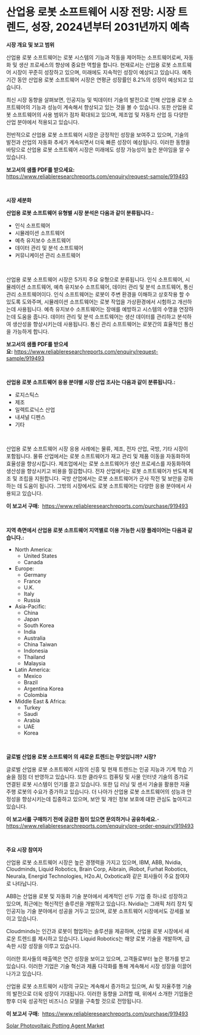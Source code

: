 <p><h1>산업용 로봇 소프트웨어 시장 전망: 시장 트렌드, 성장, 2024년부터 2031년까지 예측</h1></p><p><strong>시장 개요 및 보고 범위</strong></p>
<p><p>산업용 로봇 소프트웨어는 로봇 시스템의 기능과 작동을 제어하는 소프트웨어로써, 자동화 및 생산 프로세스의 향상에 중요한 역할을 합니다. 현재로서는 산업용 로봇 소프트웨어 시장이 꾸준히 성장하고 있으며, 미래에도 지속적인 성장이 예상되고 있습니다. 예측 기간 동안 산업용 로봇 소프트웨어 시장은 연평균 성장률인 8.2%의 성장이 예상되고 있습니다.</p><p>최신 시장 동향을 살펴보면, 인공지능 및 빅데이터 기술의 발전으로 인해 산업용 로봇 소프트웨어의 기능과 성능이 계속해서 향상되고 있는 것을 볼 수 있습니다. 또한 산업용 로봇 소프트웨어의 사용 범위가 점차 확대되고 있으며, 제조업 및 자동차 산업 등 다양한 산업 분야에서 적용되고 있습니다.</p><p>전반적으로 산업용 로봇 소프트웨어 시장은 긍정적인 성장을 보여주고 있으며, 기술의 발전과 산업의 자동화 추세가 계속되면서 더욱 빠른 성장이 예상됩니다. 이러한 동향을 바탕으로 산업용 로봇 소프트웨어 시장은 미래에도 성장 가능성이 높은 분야임을 알 수 있습니다.</p></p>
<p><strong>보고서의 샘플 PDF를 받으세요:</strong> <a href="https://www.reliableresearchreports.com/enquiry/request-sample/919493">https://www.reliableresearchreports.com/enquiry/request-sample/919493</a></p>
<p>&nbsp;</p>
<p><strong>시장 세분화</strong></p>
<p><strong>산업용 로봇 소프트웨어 유형별 시장 분석은 다음과 같이 분류됩니다.:</strong></p>
<p><ul><li>인식 소프트웨어</li><li>시뮬레이션 소프트웨어</li><li>예측 유지보수 소프트웨어</li><li>데이터 관리 및 분석 소프트웨어</li><li>커뮤니케이션 관리 소프트웨어</li></ul></p>
<p>&nbsp;</p>
<p><p>산업용 로봇 소프트웨어 시장은 5가지 주요 유형으로 분류됩니다. 인식 소프트웨어, 시뮬레이션 소프트웨어, 예측 유지보수 소프트웨어, 데이터 관리 및 분석 소프트웨어, 통신 관리 소프트웨어이다. 인식 소프트웨어는 로봇이 주변 환경을 이해하고 상호작용 할 수 있도록 도와주며, 시뮬레이션 소프트웨어는 로봇 작업을 가상환경에서 시험하고 개선하는데 사용됩니다. 예측 유지보수 소프트웨어는 장애를 예방하고 시스템의 수명을 연장하는데 도움을 줍니다. 데이터 관리 및 분석 소프트웨어는 생산 데이터를 관리하고 분석하여 생산성을 향상시키는데 사용됩니다. 통신 관리 소프트웨어는 로봇간의 효율적인 통신을 가능하게 합니다.</p></p>
<p><strong>보고서의 샘플 PDF를 받으세요:</strong>&nbsp;<a href="https://www.reliableresearchreports.com/enquiry/request-sample/919493">https://www.reliableresearchreports.com/enquiry/request-sample/919493</a></p>
<p>&nbsp;</p>
<p><strong> 산업용 로봇 소프트웨어 응용 분야별 시장 산업 조사는 다음과 같이 분류됩니다.:</strong></p>
<p><ul><li>로지스틱스</li><li>제조</li><li>일렉트로닉스 산업</li><li>내셔널 디펜스</li><li>기타</li></ul></p>
<p>&nbsp;</p>
<p><p>산업용 로봇 소프트웨어 시장 응용 사례에는 물류, 제조, 전자 산업, 국방, 기타 시장이 포함됩니다. 물류 산업에서는 로봇 소프트웨어가 재고 관리 및 제품 이동을 자동화하여 효율성을 향상시킵니다. 제조업에서는 로봇 소프트웨어가 생산 프로세스를 자동화하여 생산성을 향상시키고 비용을 절감합니다. 전자 산업에서는 로봇 소프트웨어가 반도체 제조 및 조립을 지원합니다. 국방 산업에서는 로봇 소프트웨어가 군사 작전 및 보안을 강화하는 데 도움이 됩니다. 그밖의 시장에서도 로봇 소프트웨어는 다양한 응용 분야에서 사용되고 있습니다.</p></p>
<p><strong>이 보고서 구매:</strong>&nbsp; <a href="https://www.reliableresearchreports.com/purchase/919493">https://www.reliableresearchreports.com/purchase/919493</a></p>
<p>&nbsp;</p>
<p><strong>지역 측면에서 산업용 로봇 소프트웨어 지역별로 이용 가능한 시장 플레이어는 다음과 같습니다.:</strong></p>
<p><ul>
    <li>
        North America:
        <ul>
            <li>United States</li>
            <li>Canada</li>
        </ul>
    </li>
    <li>
        Europe:
        <ul>
            <li>Germany</li>
            <li>France</li>
            <li>U.K.</li>
            <li>Italy</li>
            <li>Russia</li>
        </ul>
    </li>
    <li>
        Asia-Pacific:
        <ul>
            <li>China</li>
            <li>Japan</li>
            <li>South Korea</li>
            <li>India</li>
            <li>Australia</li>
            <li>China Taiwan</li>
            <li>Indonesia</li>
            <li>Thailand</li>
            <li>Malaysia</li>
        </ul>
    </li>
    <li>
        Latin America:
        <ul>
            <li>Mexico</li>
            <li>Brazil</li>
            <li>Argentina Korea</li>
            <li>Colombia</li>
        </ul>
    </li>
    <li>
        Middle East & Africa:
        <ul>
            <li>Turkey</li>
            <li>Saudi</li>
            <li>Arabia</li>
            <li>UAE</li>
            <li>Korea</li>
        </ul>
    </li>
    </ul></p>
<p>&nbsp;</p>
<p><strong>글로벌 산업용 로봇 소프트웨어 의 새로운 트렌드는 무엇입니까? 시장?</strong></p>
<p><p>글로벌 산업용 로봇 소프트웨어 시장의 신흥 및 현재 트렌드는 인공 지능과 기계 학습 기술을 점점 더 반영하고 있습니다. 또한 클라우드 컴퓨팅 및 사물 인터넷 기술의 증가로 연결된 로봇 시스템이 인기를 끌고 있습니다. 또한 딥 러닝 및 센서 기술을 활용한 자율 주행 로봇의 수요가 증가하고 있습니다. 더 나아가 산업용 로봇 소프트웨어의 성능과 안정성을 향상시키는데 집중하고 있으며, 보안 및 개인 정보 보호에 대한 관심도 높아지고 있습니다.</p></p>
<p><strong>이 보고서를 구매하기 전에 궁금한 점이 있으면 문의하거나 공유하세요.</strong>- <a href="https://www.reliableresearchreports.com/enquiry/pre-order-enquiry/919493">https://www.reliableresearchreports.com/enquiry/pre-order-enquiry/919493</a></p>
<p>&nbsp;</p>
<p><strong>주요 시장 참여자</strong></p>
<p><p>산업용 로봇 소프트웨어 시장은 높은 경쟁력을 가지고 있으며, IBM, ABB, Nvidia, Cloudminds, Liquid Robotics, Brain Corp, Aibrain, iRobot, Furhat Robotics, Neurala, Energid Technologies, H2o.AI, Oxbotica와 같은 회사들이 주요 참여자로 나타납니다. </p><p>ABB는 산업용 로봇 및 자동화 기술 분야에서 세계적인 선두 기업 중 하나로 성장하고 있으며, 최근에는 혁신적인 솔루션을 개발하고 있습니다. Nvidia는 그래픽 처리 장치 및 인공지능 기술 분야에서 성공을 거두고 있으며, 로봇 소프트웨어 시장에서도 강세를 보이고 있습니다.</p><p>Cloudminds는 인간과 로봇이 협업하는 솔루션을 제공하며, 산업용 로봇 시장에서 새로운 트렌드를 제시하고 있습니다. Liquid Robotics는 해양 로봇 기술을 개발하며, 급속한 시장 성장을 이루고 있습니다.</p><p>이러한 회사들의 매출액은 연간 성장을 보이고 있으며, 고객들로부터 높은 평가를 받고 있습니다. 이러한 기업은 기술 혁신과 제품 다각화를 통해 계속해서 시장 성장을 이끌어나가고 있습니다.</p><p>산업용 로봇 소프트웨어 시장의 규모는 계속해서 증가하고 있으며, AI 및 자율주행 기술의 발전으로 더욱 성장이 기대됩니다. 이러한 동향을 고려할 때, 위에서 소개한 기업들은 향후 더욱 성공적인 비즈니스 모델을 구축할 것으로 전망됩니다.</p></p>
<p><strong>이 보고서 구매:</strong>&nbsp;&nbsp;<a href="https://www.reliableresearchreports.com/purchase/919493">https://www.reliableresearchreports.com/purchase/919493</a></p>
<p><p><a href="https://github.com/wwwkeltoum/Market-Research-Report-List-2/blob/main/solar-photovoltaic-potting-agent-market.md">Solar Photovoltaic Potting Agent Market</a></p></p>
